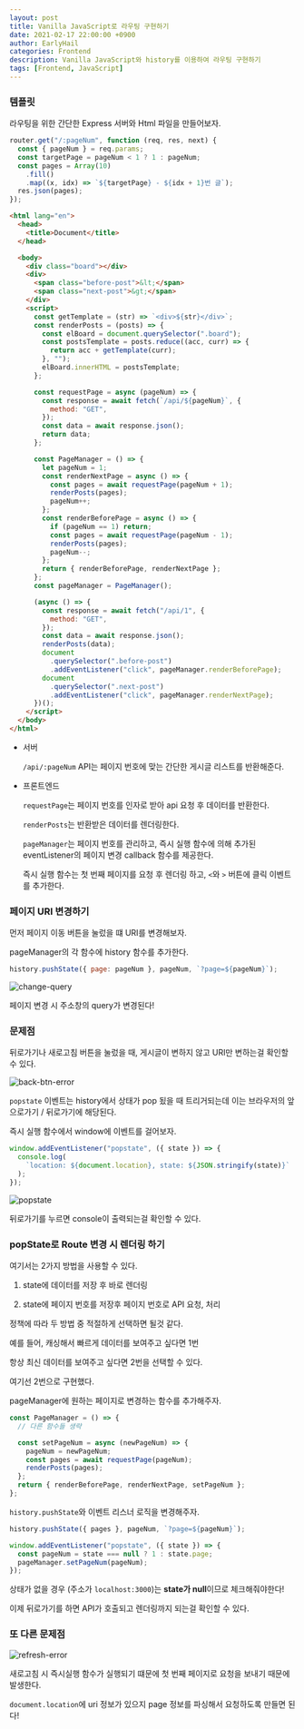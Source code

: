 ```yaml
---
layout: post
title: Vanilla JavaScript로 라우팅 구현하기
date: 2021-02-17 22:00:00 +0900
author: EarlyHail
categories: Frontend
description: Vanilla JavaScript와 history를 이용하여 라우팅 구현하기
tags: [Frontend, JavaScript]
---
```


### 템플릿

라우팅을 위한 간단한 Express 서버와 Html 파일을 만들어보자.

```javascript
router.get("/:pageNum", function (req, res, next) {
  const { pageNum } = req.params;
  const targetPage = pageNum < 1 ? 1 : pageNum;
  const pages = Array(10)
    .fill()
    .map((x, idx) => `${targetPage} - ${idx + 1}번 글`);
  res.json(pages);
});
```

```html
<html lang="en">
  <head>
    <title>Document</title>
  </head>

  <body>
    <div class="board"></div>
    <div>
      <span class="before-post">&lt;</span>
      <span class="next-post">&gt;</span>
    </div>
    <script>
      const getTemplate = (str) => `<div>${str}</div>`;
      const renderPosts = (posts) => {
        const elBoard = document.querySelector(".board");
        const postsTemplate = posts.reduce((acc, curr) => {
          return acc + getTemplate(curr);
        }, "");
        elBoard.innerHTML = postsTemplate;
      };

      const requestPage = async (pageNum) => {
        const response = await fetch(`/api/${pageNum}`, {
          method: "GET",
        });
        const data = await response.json();
        return data;
      };

      const PageManager = () => {
        let pageNum = 1;
        const renderNextPage = async () => {
          const pages = await requestPage(pageNum + 1);
          renderPosts(pages);
          pageNum++;
        };
        const renderBeforePage = async () => {
          if (pageNum == 1) return;
          const pages = await requestPage(pageNum - 1);
          renderPosts(pages);
          pageNum--;
        };
        return { renderBeforePage, renderNextPage };
      };
      const pageManager = PageManager();

      (async () => {
        const response = await fetch("/api/1", {
          method: "GET",
        });
        const data = await response.json();
        renderPosts(data);
        document
          .querySelector(".before-post")
          .addEventListener("click", pageManager.renderBeforePage);
        document
          .querySelector(".next-post")
          .addEventListener("click", pageManager.renderNextPage);
      })();
    </script>
  </body>
</html>
```

- 서버

  `/api/:pageNum` API는 페이지 번호에 맞는 간단한 게시글 리스트를 반환해준다.

- 프론트엔드

  `requestPage`는 페이지 번호를 인자로 받아 api 요청 후 데이터를 반환한다.

  `renderPosts`는 반환받은 데이터를 렌더링한다.

  `pageManager`는 페이지 번호를 관리하고, 즉시 실행 함수에 의해 추가된 eventListener의 페이지 변경 callback 함수를 제공한다.

  즉시 실행 함수는 첫 번째 페이지를 요청 후 렌더링 하고, `<`와 `>` 버튼에 클릭 이벤트를 추가한다.

### 페이지 URI 변경하기

먼저 페이지 이동 버튼을 눌렀을 떄 URI를 변경해보자.

pageManager의 각 함수에 history 함수를 추가한다.

```javascript
history.pushState({ page: pageNum }, pageNum, `?page=${pageNum}`);
```

![change-query](/assets/posts/Frontend/JavaScript-Route/img1.gif)

페이지 변경 시 주소창의 query가 변경된다!

### 문제점

뒤로가기나 새로고침 버튼을 눌렀을 때, 게시글이 변하지 않고 URI만 변하는걸 확인할 수 있다.

![back-btn-error](/assets/posts/Frontend/JavaScript-Route/img2.gif)

`popstate` 이벤트는 history에서 상태가 pop 됬을 때 트리거되는데 이는 브라우저의 앞으로가기 / 뒤로가기에 해당된다.

즉시 실행 함수에서 window에 이벤트를 걸어보자.

```javascript
window.addEventListener("popstate", ({ state }) => {
  console.log(
    `location: ${document.location}, state: ${JSON.stringify(state)}`
  );
});
```

![popstate](/assets/posts/Frontend/JavaScript-Route/img3.png)

뒤로가기를 누르면 console이 출력되는걸 확인할 수 있다.

### popState로 Route 변경 시 렌더링 하기

여기서는 2가지 방법을 사용할 수 있다.

1. state에 데이터를 저장 후 바로 렌더링

2. state에 페이지 번호를 저장후 페이지 번호로 API 요청, 처리

정책에 따라 두 방법 중 적절하게 선택하면 될것 같다.

예를 들어, 캐싱해서 빠르게 데이터를 보여주고 싶다면 1번

항상 최신 데이터를 보여주고 싶다면 2번을 선택할 수 있다.

여기선 2번으로 구현했다.

pageManager에 원하는 페이지로 변경하는 함수를 추가해주자.

```javascript
const PageManager = () => {
  // 다른 함수들 생략

  const setPageNum = async (newPageNum) => {
    pageNum = newPageNum;
    const pages = await requestPage(pageNum);
    renderPosts(pages);
  };
  return { renderBeforePage, renderNextPage, setPageNum };
};
```

`history.pushState`와 이벤트 리스너 로직을 변경해주자.

```javascript
history.pushState({ pages }, pageNum, `?page=${pageNum}`);
```

```javascript
window.addEventListener("popstate", ({ state }) => {
  const pageNum = state === null ? 1 : state.page;
  pageManager.setPageNum(pageNum);
});
```

상태가 없을 경우 (주소가 `localhost:3000`)는 **state가 null**이므로 체크해줘야한다!

이제 뒤로가기를 하면 API가 호출되고 렌더링까지 되는걸 확인할 수 있다.

### 또 다른 문제점

![refresh-error](/assets/posts/Frontend/JavaScript-Route/img4.gif)

새로고침 시 즉시실행 함수가 실행되기 떄문에 첫 번째 페이지로 요청을 보내기 때문에 발생한다.

`document.location`에 uri 정보가 있으지 page 정보를 파싱해서 요청하도록 만들면 된다!
